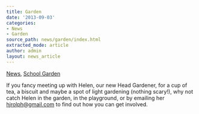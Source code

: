 ```yaml
---
title: Garden
date: '2013-09-03'
categories:
- News
- Garden
source_path: news/garden/index.html
extracted_mode: article
author: admin
layout: news_article
---
```

[News](/news/), [School Garden](category/garden/)

If you fancy meeting up with Helen, our new Head Gardener, for a cup of tea, a biscuit and maybe a spot of light gardening (nothing scary!), why not catch Helen in the garden, in the playground, or by emailing her [hjrolph@gmail.com](mailto:hjrolph@gmail.com)&nbsp;to find out how you can get involved.
